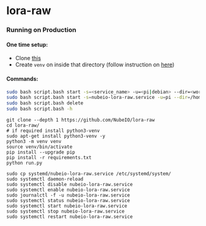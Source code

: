 # lora-raw


### Running on Production

#### One time setup:
- Clone [this](https://github.com/NubeIO/common-py-libs)
- Create `venv` on inside that directory (follow instruction on [here](https://github.com/NubeIO/common-py-libs#how-to-create))

#### Commands:
```bash
sudo bash script.bash start -s=<service_name> -u=<pi|debian> --dir=<working_dir> --lib-dir=<common-py-libs-dir> --data-dir=<data_dir> -p=<port>
sudo bash script.bash start -s=nubeio-lora-raw.service -u=pi --dir=/home/pi/lora-raw --lib-dir=/home/pi/common-py-libs --data-dir=/data/lora-raw -p=1919
sudo bash script.bash delete
sudo bash script.bash -h
```


```
git clone --depth 1 https://github.com/NubeIO/lora-raw
cd lora-raw/
# if required install python3-venv
sudo apt-get install python3-venv -y
python3 -m venv venv
source venv/bin/activate
pip install --upgrade pip
pip install -r requirements.txt
python run.py
```



```
sudo cp systemd/nubeio-lora-raw.service /etc/systemd/system/
sudo systemctl daemon-reload
sudo systemctl disable nubeio-lora-raw.service
sudo systemctl enable nubeio-lora-raw.service
sudo journalctl -f -u nubeio-lora-raw.service
sudo systemctl status nubeio-lora-raw.service
sudo systemctl start nubeio-lora-raw.service
sudo systemctl stop nubeio-lora-raw.service
sudo systemctl restart nubeio-lora-raw.service
```